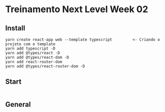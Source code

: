 # Treinamento Next Level Week 02

## Install
```
yarn create react-app web --template typescript         <- Criando o projeto com o template
yarn add typescript -D
yarn add @types/react -D
yarn add @types/react-dom -D
yarn add react-router-dom
yarn add @types/react-router-dom -D
```

## Start
```

```

## General
```

```